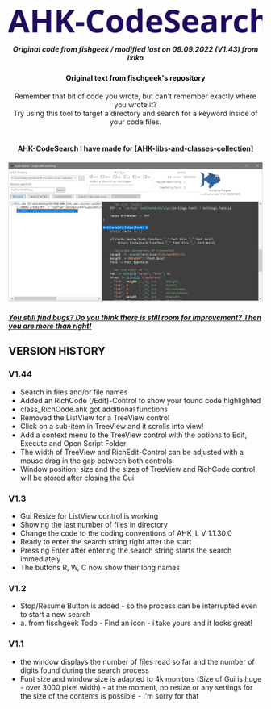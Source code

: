 
![CodeSearchLogo](assets/CodeSearchLogo.svg)



<div align="center" style="color:#1e2327"><h5>Original code from fishgeek / modified last on 09.09.2022 (V1.43) from Ixiko</h5></div>
<div align="center" style="color:#000000"><h4>Original text from fischgeek's repository</h4></div>
<div align="center"> Remember that bit of code you wrote, but can't remember exactly where you wrote it?<br>
Try using this tool to target a directory and search for a keyword inside of your code files.</div><br>

<div align="center"><h4>AHK-CodeSearch I have made for <a href="https://github.com/Ixiko/AHK-libs-and-classes-collection">[AHK-libs-and-classes-collection]</a></h4></div>

<div align="center"><img src="assets/Screenshot-092022.png" alt="modified original AHK-CodeSearch Screenshot - Ixiko"></div>

#### ***<u>You still find bugs? Do you think there is still room for improvement? Then you are more than right!</u>***



## VERSION HISTORY

### V1.44		

- Search in files and/or file names
- Added an RichCode (/Edit)-Control to show your found code highlighted
- class_RichCode.ahk got additional functions
- Removed the ListView for a TreeView control
- Click on a sub-item in TreeView and it scrolls into view!
- Add a context menu to the TreeView control with the options to Edit, Execute and Open Script Folder
- The width of TreeView and RichEdit-Control can be adjusted with a mouse drag in the gap between both controls
- Window position, size and the sizes of TreeView and RichCode control will be stored after closing the Gui

### V1.3

- Gui Resize for ListView control is working
- Showing the last number of files in directory
- Change the code to the coding conventions of AHK_L V 1.1.30.0
- Ready to enter the search string right after the start
- Pressing Enter after entering the search string starts the search immediately
- The buttons R, W, C now show their long names

### V1.2
- Stop/Resume Button is added - so the process can be interrupted even to start a new search
- a. from fischgeek Todo -  Find an icon - i take yours and it looks great!

### V1.1
- the window displays the number of files read so far and the number of digits found during the search process
- Font size and window size is adapted to 4k monitors (Size of Gui is huge - over 3000 pixel width) - at the moment, no resize or any settings for the size of the contents is possible - i'm sorry for that
